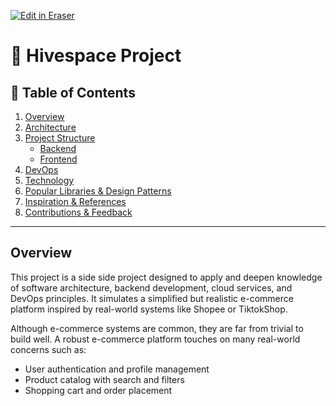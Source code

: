<p><a target="_blank" href="https://app.eraser.io/workspace/SGVJ46IbwW24D86JRYaW" id="edit-in-eraser-github-link"><img alt="Edit in Eraser" src="https://firebasestorage.googleapis.com/v0/b/second-petal-295822.appspot.com/o/images%2Fgithub%2FOpen%20in%20Eraser.svg?alt=media&amp;token=968381c8-a7e7-472a-8ed6-4a6626da5501"></a></p>

# 🛒 Hivespace Project
## 📖 Table of Contents
1. [﻿Overview](#overview) 
2. [﻿Architecture](#architecture) 
3. [﻿Project Structure](#project-structure) 
    - [﻿Backend](#backend) 
    - [﻿Frontend](#frontend) 
4. [﻿DevOps](#devops) 
5. [﻿Technology](#technology) 
6. [﻿Popular Libraries & Design Patterns](#popular-libraries--design-patterns) 
7. [﻿Inspiration & References](#inspiration--references) 
8. [﻿Contributions & Feedback](#contributions--feedback) 
---

## Overview
This project is a side side project designed to apply and deepen knowledge of software architecture, backend development, cloud services, and DevOps principles. It simulates a simplified but realistic e-commerce platform inspired by real-world systems like Shopee or TiktokShop.

Although e-commerce systems are common, they are far from trivial to build well. A robust e-commerce platform touches on many real-world concerns such as:

- User authentication and profile management
- Product catalog with search and filters
- Shopping cart and order placement




<!--- Eraser file: https://app.eraser.io/workspace/SGVJ46IbwW24D86JRYaW --->